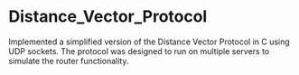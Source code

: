 # Distance_Vector_Protocol
Implemented a simplified version of the Distance Vector Protocol in C using UDP sockets. The protocol was designed to run on multiple servers to simulate the router functionality.
